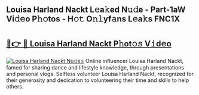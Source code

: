 ## Louisa Harland Nackt L𝚎a𝚔ed N𝚞𝚍e - Part-1aW Vi𝚍𝚎o P𝚑𝚘tos - H𝚘𝚝 O𝚗𝚕yf𝚊ns L𝚎a𝚔s FNC1X

# <h2><a href="http://kf5k2z.oniu.top/?m=Louisa+Harland+Nackt">🔗👉 🔴 Louisa Harland Nackt P𝚑ot𝚘𝚜 V𝚒d𝚎o</a></h2>

[![Louisa Harland Nackt Nu𝚍e𝚜](https://i.imgur.com/0qMVB7G.gif)](http://kf5k2z.oniu.top/?m=Louisa+Harland+Nackt)
Online influencer Louisa Harland Nackt, famed for sharing dance and lifestyle knowledge, through presentations and personal vlogs. Selfless volunteer Louisa Harland Nackt, recognized for their generosity and dedication to volunteering their time and skills to help others.  
